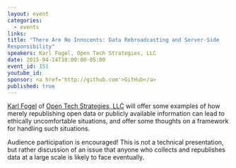 ```yaml
---
layout: event
categories: 
  - events
links:
title: "There Are No Innocents: Data Rebroadcasting and Server-Side 
Responsibility"
speakers: Karl Fogel, Open Tech Strategies, LLC
date: 2015-04-14T18:00:00-05:00
event_id: 151
youtube_id: 
sponsor: <a href='http://github.com'>GitHub</a>
published: true
---
```


[Karl Fogel](http://www.red-bean.com/kfogel/) of [Open Tech Strategies, LLC](http://opentechstrategies.com/) will offer some examples of how merely republishing open data or publicly available information can lead to ethically uncomfortable situations, and offer some thoughts on a framework for handling such situations.  

Audience participation is encouraged! This is not a technical presentation, but rather discussion of an issue that anyone who collects and republishes data at a large scale is likely to face eventually.